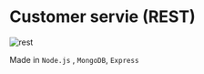 # Customer servie (REST)

![rest](https://user-images.githubusercontent.com/18731391/77221062-61d3c880-6b70-11ea-8d53-7ecb4b0439f5.PNG)


Made in `Node.js` , `MongoDB`, `Express`
